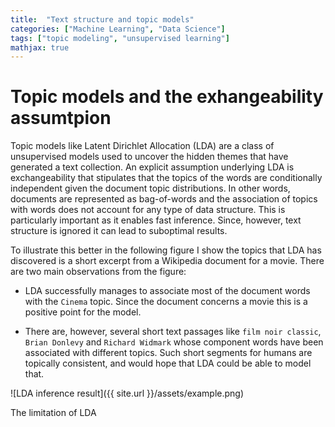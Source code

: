 ```yaml
---
title:  "Text structure and topic models"
categories: ["Machine Learning", "Data Science"]
tags: ["topic modeling", "unsupervised learning"]
mathjax: true
---
```


<script type="text/x-mathjax-config">
  MathJax.Hub.Config({
    tex2jax: {
      inlineMath: [ ['$','$'], ["\\(","\\)"] ],
      processEscapes: true
    }
  });
</script>


# Topic models and the exhangeability assumtpion

Topic models like Latent Dirichlet Allocation (LDA) are a class of unsupervised models used to uncover the hidden themes that have generated a text collection. An explicit assumption underlying LDA is exchangeability that stipulates that the topics of the words are conditionally independent given the document topic distributions. In other words, documents are represented as bag-of-words and the association of topics with words does not account for any type of data structure. This is particularly important as it enables fast inference. Since, however, text structure is ignored it can lead to  suboptimal results. 

To illustrate this better in the following figure I show the topics that LDA has discovered is a short excerpt from a Wikipedia document for a movie. There are two main observations from the figure: 

+ LDA successfully manages to associate most of the document words with the `Cinema` topic. Since the document concerns a movie this is a positive point for the model.

+ There are, however, several short text passages like `film noir classic`, `Brian Donlevy` and `Richard Widmark` whose component words have been associated with different topics. Such short segments for humans are topically consistent, and would hope that LDA could be able to model that. 


![LDA inference result]({{ site.url }}/assets/example.png)


The limitation of LDA 


